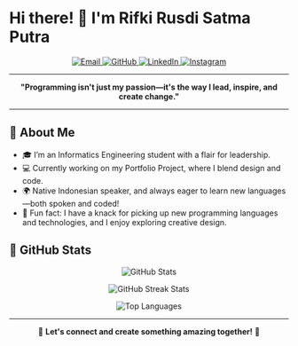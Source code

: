 # Hi there! 👋 I'm Rifki Rusdi Satma Putra

<p align="center">
  <a href="mailto:rifkirusdisatmaputra@gmail.com">
    <img src="https://img.shields.io/badge/Email-c14438?style=for-the-badge&logo=gmail&logoColor=white" alt="Email">
  </a>
  <a href="https://www.github.com/RusdyZain/">
    <img src="https://img.shields.io/badge/GitHub-333333?style=for-the-badge&logo=github&logoColor=white" alt="GitHub">
  </a>
  <a href="https://www.linkedin.com/in/rifkirusdi30/">
    <img src="https://img.shields.io/badge/LinkedIn-0077B5?style=for-the-badge&logo=linkedin&logoColor=white" alt="LinkedIn">
  </a>
  <a href="https://www.instagram.com/rusdy_zain/">
    <img src="https://img.shields.io/badge/Instagram-E4405F?style=for-the-badge&logo=instagram&logoColor=white" alt="Instagram">
  </a>
</p>

---

<p align="center">
  <strong>"Programming isn't just my passion—it's the way I lead, inspire, and create change."</strong>
</p>

---

## 🌟 About Me
- 🎓 I’m an Informatics Engineering student with a flair for leadership.
- 💻 Currently working on my Portfolio Project, where I blend design and code.
- 🌍 Native Indonesian speaker, and always eager to learn new languages—both spoken and coded!
- 🎨 Fun fact: I have a knack for picking up new programming languages and technologies, and I enjoy exploring creative design.

## 🚀 GitHub Stats
<p align="center">
  <img src="https://github-readme-stats.vercel.app/api?username=RusdyZain&show_icons=true&include_all_commits=true&theme=radical" alt="GitHub Stats">
</p>

<p align="center">
  <img src="https://github-readme-streak-stats.herokuapp.com/?user=RusdyZain&theme=radical" alt="GitHub Streak Stats">
</p>

<p align="center">
  <img src="https://github-readme-stats.vercel.app/api/top-langs/?username=RusdyZain&layout=compact&theme=radical&langs_count=12" alt="Top Languages">
</p>

---

<p align="center">
  🚀 <strong>Let's connect and create something amazing together!</strong> 🚀
</p>
